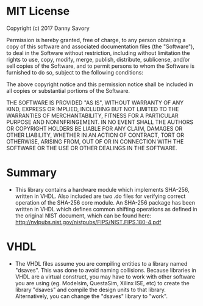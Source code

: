 # MIT License

Copyright (c) 2017  Danny Savory

Permission is hereby granted, free of charge, to any person obtaining a copy
of this software and associated documentation files (the "Software"), to deal
in the Software without restriction, including without limitation the rights
to use, copy, modify, merge, publish, distribute, sublicense, and/or sell
copies of the Software, and to permit persons to whom the Software is
furnished to do so, subject to the following conditions:

The above copyright notice and this permission notice shall be included in all
copies or substantial portions of the Software.

THE SOFTWARE IS PROVIDED "AS IS", WITHOUT WARRANTY OF ANY KIND, EXPRESS OR
IMPLIED, INCLUDING BUT NOT LIMITED TO THE WARRANTIES OF MERCHANTABILITY,
FITNESS FOR A PARTICULAR PURPOSE AND NONINFRINGEMENT. IN NO EVENT SHALL THE
AUTHORS OR COPYRIGHT HOLDERS BE LIABLE FOR ANY CLAIM, DAMAGES OR OTHER
LIABILITY, WHETHER IN AN ACTION OF CONTRACT, TORT OR OTHERWISE, ARISING FROM,
OUT OF OR IN CONNECTION WITH THE SOFTWARE OR THE USE OR OTHER DEALINGS IN THE
SOFTWARE.


# Summary
 - This library contains a hardware module which implements SHA-256, written in VHDL.  Also included are two .do files for verifying correct operation of the SHA-256 core module.  An SHA-256 package has been written in VHDL which defines common shifting operations as defined in the original NIST document, which can be found here:
 http://nvlpubs.nist.gov/nistpubs/FIPS/NIST.FIPS.180-4.pdf


# VHDL
 - The VHDL files assume you are compiling entities to a library named "dsaves".
 This was done to avoid naming collisions. Because libraries in VHDL are a virtual construct, you may have to work with other software you are using (eg. Modelsim, QuestaSim, Xilinx ISE, etc) to create the library "dsaves" and compile the design units to that library.  Alternatively, you can change the "dsaves" library to "work".
